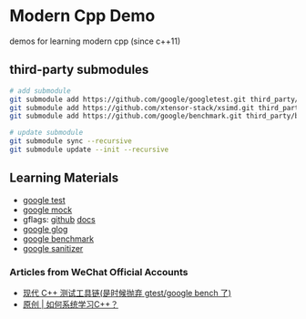 Modern Cpp Demo
========

demos for learning modern cpp (since c++11)


## third-party submodules

``` bash
# add submodule
git submodule add https://github.com/google/googletest.git third_party/googletest
git submodule add https://github.com/xtensor-stack/xsimd.git third_party/xsimd
git submodule add https://github.com/google/benchmark.git third_party/benchmark
```

``` bash
# update submodule
git submodule sync --recursive
git submodule update --init --recursive
```

## Learning Materials

* [google test](http://google.github.io/googletest/primer.html)
* [google mock](http://google.github.io/googletest/gmock_for_dummies.html)
* gflags: [github](https://github.com/gflags/gflags) [docs](https://gflags.github.io/gflags/)
* [google glog](https://github.com/google/glog)
* [google benchmark](https://github.com/google/benchmark)
* [google sanitizer](https://github.com/google/sanitizers/wiki/AddressSanitizer)

### Articles from WeChat Official Accounts
* [现代 C++ 测试工具链(是时候抛弃 gtest/google bench 了)](https://mp.weixin.qq.com/s/HPs4RMKAoeSfG1qZkS8h3Q)
* [原创 | 如何系统学习C++？](https://mp.weixin.qq.com/s/WW_X12bTm94iaCgWBgYtJw)
